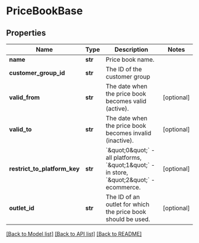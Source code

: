 # PriceBookBase

## Properties
Name | Type | Description | Notes
------------ | ------------- | ------------- | -------------
**name** | **str** | Price book name. | 
**customer_group_id** | **str** | The ID of the customer group | 
**valid_from** | **str** | The date when the price book becomes valid (active). | [optional] 
**valid_to** | **str** | The date when the price book becomes invalid (inactive). | [optional] 
**restrict_to_platform_key** | **str** | &#x60;\&quot;0\&quot;&#x60; - all platforms, &#x60;\&quot;1\&quot;&#x60; - in store, &#x60;\&quot;2\&quot;&#x60; - ecommerce. | [optional] 
**outlet_id** | **str** | The ID of an outlet for which the price book should be used. | [optional] 

[[Back to Model list]](../README.md#documentation-for-models) [[Back to API list]](../README.md#documentation-for-api-endpoints) [[Back to README]](../README.md)


